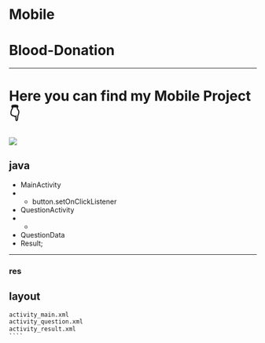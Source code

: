 # Mobile
# Blood-Donation

---

# Here you can find my Mobile Project :point_down:


<img src="https://i.pinimg.com/originals/9d/da/7e/9dda7e21cd11f5003c5b3b9e2a97a5b8.gif">


## java

- MainActivity
- - button.setOnClickListener
- QuestionActivity
- - 
- QuestionData
- Result;

---

### res

## layout


`````cmd
activity_main.xml
activity_question.xml
activity_result.xml
````